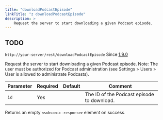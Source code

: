 ```yaml
---
title: "downloadPodcastEpisode"
linkTitle: "z downloadPodcastEpisode"
description: >
    Request the server to start downloading a given Podcast episode. 
---
```


## TODO

`http://your-server/rest/downloadPodcastEpisode` Since [1.9.0](../subsonic-versions)

Request the server to start downloading a given Podcast episode. Note: The user must be authorized for Podcast administration (see Settings > Users > User is allowed to administrate Podcasts).

| Parameter | Required | Default | Comment |
| --- | --- | --- | --- |
| `id` | Yes |     | The ID of the Podcast episode to download. |

Returns an empty `<subsonic-response>` element on success.
